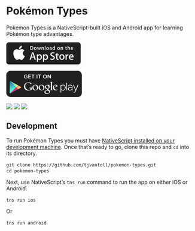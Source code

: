 # Pokémon Types

Pokémon Types is a NativeScript-built iOS and Android app for learning Pokémon type advantages.

[![](https://github.com/tjvantoll/city-search-challenge/blob/master/assets/App-Store-Icons/ios-app-store.png?raw=true)](https://itunes.apple.com/us/app/type-lookup-for-pok%C3%A9mon-games/id1226039292?mt=8)

[![](https://github.com/tjvantoll/city-search-challenge/raw/master/assets/App-Store-Icons/google-play.png)](https://play.google.com/store/apps/details?id=com.tjvantoll.pokemontypereference)

![](http://i.imgur.com/CT6vUlr.png)
![](http://i.imgur.com/IUiLy5K.png)
![](http://i.imgur.com/A24YrxP.png)

## Development

To run Pokémon Types you must have [NativeScript installed on your development machine](https://docs.nativescript.org/start/quick-setup). Once that’s ready to go, clone this repo and `cd` into its directory.

```
git clone https://github.com/tjvantoll/pokemon-types.git
cd pokemon-types
```

Next, use NativeScript’s `tns run` command to run the app on either iOS or Android.

```
tns run ios
```

Or

```
tns run android
```